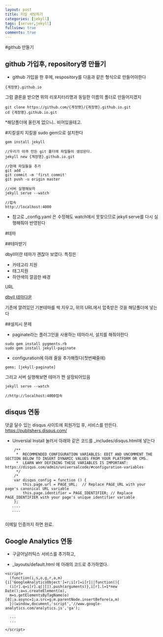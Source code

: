 ```yaml
---
layout: post
title: 지킬 세팅하기
categories: [jekyll]
tags: [server,jekyll]
fullview: true
comments: true
---
```


#github 만들기

## github 가입후, repository명 만들기

* github 가입을 한 후에, respository를 다음과 같은 형식으로 만들어야한다

~~~
{계정명}.github.io
~~~

그럼 클론을 받으면 위의 리포지터리명과 동일한 이름의 폴더로 만들어지겠지

~~~
git clone https://github.com/{계정명}/{계정명}.github.io.git
cd {계정명}.github.io.git
~~~

*해당폴더에 올린게 없으니.. 비어있을테고.

#지킬설치
지킬을 sudo gem으로 설치한다

~~~
gem install jekyll

//우리가 아까 만든 git 폴더에 파일들이 생성된다.
jekyll new {계정명}.github.io.git

//현재 파일들을 추가
git add .
git commit -m 'first commit'
git push -u origin master

//서버 실행해보자
jekyll serve --watch

//접속
http://localhost:4000
~~~

* 참고로 _config.yaml 은 수정해도 watch에서 못찾으므로 jekyll serve를 다시 실행해줘야 반영된다

#테마

##테마받기

dbyll이란 테마가 괜찮아 보였다. 특징은

* 카테고리 지원
* 태그지원
* 하얀색의 깔끔한 배경

URL

[dbyll 테마다운](http://dbtek.github.io/dbyll/)


기존에 깔려있던 기본테마를 싹 지우고, 위의 URL에서 압축받은 것을 해당폴더에 넣는다

##설치시 문제
* paginate라는 플러그인을 사용하는 테마라서, 설치를 해줘야한다

~~~
sudo gem install pygments.rb
sudo gem install jekyll-paginate
~~~

* configuration에 아래 줄을 추가해줬다(첫번째줄에)

~~~
gems: [jekyll-paginate]
~~~

그리고 서버 실행해보면 테마가 짠 설정되어있음

~~~
jekyll serve --watch

//http://localhost:4000접속
~~~

## disqus 연동
댓글 달수 있는 disqus 사이트에 회원가입 후, 서비스를 만든다.
https://publishers.disqus.com/

* Unversial Install 눌러서 아래와 같은 코드를 _includes/disqus.html에 넣는다

~~~
    /**
     *  RECOMMENDED CONFIGURATION VARIABLES: EDIT AND UNCOMMENT THE SECTION BELOW TO INSERT DYNAMIC VALUES FROM YOUR PLATFORM OR CMS.
     *  LEARN WHY DEFINING THESE VARIABLES IS IMPORTANT: https://disqus.com/admin/universalcode/#configuration-variables
     */
    /*
    var disqus_config = function () {
        this.page.url = PAGE_URL;  // Replace PAGE_URL with your page's canonical URL variable
        this.page.identifier = PAGE_IDENTIFIER; // Replace PAGE_IDENTIFIER with your page's unique identifier variable
    };
   ....
   ....


~~~

이메일 인증까지 하면 완료.


## Google Analytics 연동

* 구글어날러틱스 서비스를 추가하고,

* _layouts/default.html 에 아래의 코드로 추가하였다.

~~~
<script>
  (function(i,s,o,g,r,a,m){i['GoogleAnalyticsObject']=r;i[r]=i[r]||function(){
  (i[r].q=i[r].q||[]).push(arguments)},i[r].l=1*new Date();a=s.createElement(o),
  m=s.getElementsByTagName(o)[0];a.async=1;a.src=g;m.parentNode.insertBefore(a,m)
  })(window,document,'script','//www.google-analytics.com/analytics.js','ga');

  ...
  ...

</script>
~~~